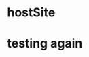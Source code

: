 # hostSite

# testing again

<!--  git config --global user.email
 git config --global user.name -->

<!-- https://youtu.be/tqU1ybZrp3c -->
